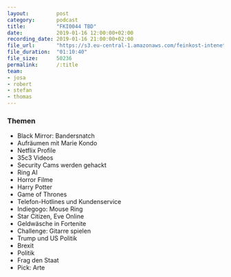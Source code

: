 ```yaml
---
layout:         post
category:       podcast
title:          "FKI0044 TBD"
date:           2019-01-16 12:00:00+02:00
recording_date: 2019-01-16 21:00:00+02:00
file_url:       "https://s3.eu-central-1.amazonaws.com/feinkost-intenet/fki0044.mp3"
file_duration:  "01:10:40"
file_size:      50236
permalink:      /:title
team:
- josa
- robert
- stefan
- thomas
---
```


### Themen

* Black Mirror: Bandersnatch
* Aufräumen mit Marie Kondo
* Netflix Profile
* 35c3 Videos
* Security Cams werden gehackt
* Ring AI
* Horror Filme
* Harry Potter
* Game of Thrones
* Telefon-Hotlines und Kundenservice
* Indiegogo: Mouse Ring
* Star Citizen, Eve Online
* Geldwäsche in Fortenite
* Challenge: Gitarre spielen
* Trump und US Politik
* Brexit
* Politik
* Frag den Staat
* Pick: Arte
